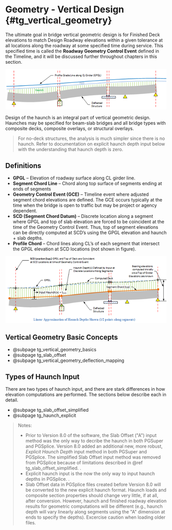 Geometry - Vertical Design {#tg_vertical_geometry}
======================================
The ultimate goal in bridge vertical geometric design is for Finished Deck elevations to match Design Roadway elevations within a given tolerance at all locations along the roadway at some specified time during service. This specified time is called the **Roadway Geometry Control Event** defined in the Timeline, and it will be discussed further throughout chapters in this section.

![](VerticalGeometry.gif)

Design of the haunch is an integral part of vertical geometric design. Haunches may be specified for beam-slab bridges and all bridge types with composite decks, composite overlays, or structural overlays.

> For no-deck structures, the analysis is much simpler since there is no haunch. Refer to documentation on explicit haunch depth input below with the understanding that haunch depth is zero.

Definitions
--------------------------
- **GPGL** – Elevation of roadway surface along CL girder line.
- **Segment Chord Line** – Chord along top surface of segments ending at ends of segments
- **Geometry Control Event (GCE)** – Timeline event where adjusted segment chord elevations are defined. The GCE occurs typically at the time when the bridge is open to traffic but may be project or agency dependent.
- **SCD (Segment Chord Datum)** – Discrete location along a segment where GPGL and top of slab elevation are forced to be coincident at the time of the Geometry Control Event. Thus, top of segment elevations can be directly computed at SCD’s using the GPGL elevation and haunch + slab depths.
- **Profile Chord** – Chord lines along CL’s of each segment that intersect the GPGL elevation at SCD locations (not shown in figure).

![](ExplicitHaunch.png)

Vertical Geometry Basic Concepts
------------------------------------
* @subpage tg_vertical_geometry_basics
* @subpage tg_slab_offset
* @subpage tg_vertical_geometry_deflection_mapping

Types of Haunch Input
----------------------
There are two types of haunch input, and there are stark differences in how elevation computations are performed. The sections below describe each in detail.
* @subpage tg_slab_offset_simplified 
* @subpage tg_haunch_explicit

> Notes:
> - Prior to Version 8.0 of the software, the Slab Offset ("A") input method was the only way to decribe the haunch in both PGSuper and PGSplice. Version 8.0 added an additional new, more robust, *Explicit Haunch Depth* input method in both PGSuper and PGSplice. The simplified Slab Offset input method was removed from PGSplice because of limitations described in @ref tg_slab_offset_simplified. 
> .
> - Explicit haunch input is the now the only way to input haunch depths in PGSplice.
> .
> - Slab Offset data in PGSplice files created before Version 8.0 will be converted to the new explicit haunch format. Haunch loads and composite section properties should change very little, if at all, after  conversion. However, haunch and finished roadway elevation results for geometric computations will be different (e.g., haunch depth will vary linearly along segments using the "A" dimension at ends to specify the depths). Excercise caution when loading older files.
